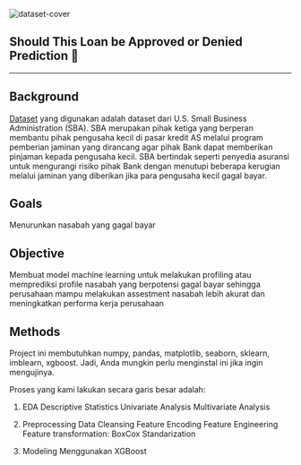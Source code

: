 ![dataset-cover](https://user-images.githubusercontent.com/55326839/192535286-e4699482-2115-4249-b77e-580b2b525325.jpeg)

## **Should This Loan be Approved or Denied Prediction 💸**

---
## **Background**
[Dataset](https://www.kaggle.com/datasets/mirbektoktogaraev/should-this-loan-be-approved-or-denied) yang digunakan adalah dataset dari U.S. Small Business Administration (SBA). SBA merupakan pihak ketiga yang berperan membantu pihak pengusaha kecil di pasar kredit AS melalui program pemberian jaminan yang dirancang agar pihak Bank dapat memberikan pinjaman kepada pengusaha kecil. SBA bertindak seperti penyedia asuransi untuk mengurangi risiko pihak Bank dengan menutupi beberapa kerugian melalui jaminan yang diberikan jika para pengusaha kecil gagal bayar.

## **Goals**
Menurunkan nasabah yang gagal bayar

## **Objective**
Membuat model machine learning untuk melakukan profiling atau memprediksi profile nasabah yang berpotensi gagal bayar sehingga perusahaan mampu melakukan assestment nasabah lebih akurat dan meningkatkan performa kerja perusahaan


## **Methods**
Project ini membutuhkan numpy, pandas, matplotlib, seaborn, sklearn, imblearn, xgboost. Jadi, Anda mungkin perlu menginstal ini jika ingin mengujinya.

Proses yang kami lakukan secara garis besar adalah:

1. EDA
Descriptive Statistics
Univariate Analysis
Multivariate Analysis

2. Preprocessing
Data Cleansing
Feature Encoding
Feature Engineering
Feature transformation: BoxCox Standarization

3. Modeling
Menggunakan XGBoost
